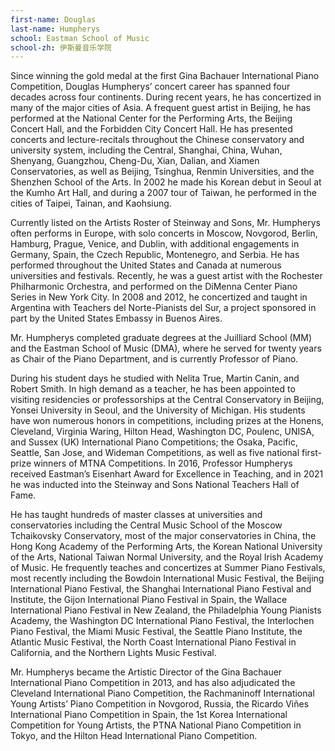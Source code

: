 ```yaml
---
first-name: Douglas
last-name: Humpherys
school: Eastman School of Music
school-zh: 伊斯曼音乐学院
---
```


Since winning the gold medal at the first Gina Bachauer International Piano Competition, Douglas Humpherys’ concert career has spanned four decades across four continents. During recent years, he has concertized in many of the major cities of Asia. A frequent guest artist in Beijing, he has performed at the National Center for the Performing Arts, the Beijing Concert Hall, and the Forbidden City Concert Hall. He has presented concerts and lecture-recitals throughout the Chinese conservatory and university system, including the Central, Shanghai, China, Wuhan, Shenyang, Guangzhou, Cheng-Du, Xian, Dalian, and Xiamen Conservatories, as well as Beijing, Tsinghua, Renmin Universities, and the Shenzhen School of the Arts. In 2002 he made his Korean debut in Seoul at the Kumho Art Hall, and during a 2007 tour of Taiwan, he performed in the cities of Taipei, Tainan, and Kaohsiung.

Currently listed on the Artists Roster of Steinway and Sons, Mr. Humpherys often performs in Europe, with solo concerts in Moscow, Novgorod, Berlin, Hamburg, Prague, Venice, and Dublin, with additional engagements in Germany, Spain, the Czech Republic, Montenegro, and Serbia. He has performed throughout the United States and Canada at numerous universities and festivals. Recently, he was a guest artist with the Rochester Philharmonic Orchestra, and performed on the DiMenna Center Piano Series in New York City. In 2008 and 2012, he concertized and taught in Argentina with Teachers del Norte-Pianists del Sur, a project sponsored in part by the United States Embassy in Buenos Aires.

Mr. Humpherys completed graduate degrees at the Juilliard School (MM) and the Eastman School of Music (DMA), where he served for twenty years as Chair of the Piano Department, and is currently Professor of Piano.

During his student days he studied with Nelita True, Martin Canin, and Robert Smith. In high demand as a teacher, he has been appointed to visiting residencies or professorships at the Central Conservatory in Beijing, Yonsei University in Seoul, and the University of Michigan. His students have won numerous honors in competitions, including prizes at the Honens, Cleveland, Virginia Waring, Hilton Head, Washington DC, Poulenc, UNISA, and Sussex (UK) International Piano Competitions; the Osaka, Pacific, Seattle, San Jose, and Wideman Competitions, as well as five national first-prize winners of MTNA Competitions. In 2016, Professor Humpherys received Eastman’s Eisenhart Award for Excellence in Teaching, and in 2021 he was inducted into the Steinway and Sons National Teachers Hall of Fame.

He has taught hundreds of master classes at universities and conservatories including the Central Music School of the Moscow Tchaikovsky Conservatory, most of the major conservatories in China, the Hong Kong Academy of the Performing Arts, the Korean National University of the Arts, National Taiwan Normal University, and the Royal Irish Academy of Music. He frequently teaches and concertizes at Summer Piano Festivals, most recently including the Bowdoin International Music Festival, the Beijing International Piano Festival, the Shanghai International Piano Festival and Institute, the Gijon International Piano Festival in Spain, the Wallace International Piano Festival in New Zealand, the Philadelphia Young Pianists Academy, the Washington DC International Piano Festival, the Interlochen Piano Festival, the Miami Music Festival, the Seattle Piano Institute, the Atlantic Music Festival, the North Coast International Piano Festival in California, and the Northern Lights Music Festival.

Mr. Humpherys became the Artistic Director of the Gina Bachauer International Piano Competition in 2013, and has also adjudicated the Cleveland International Piano Competition, the Rachmaninoff International Young Artists’ Piano Competition in Novgorod, Russia, the Ricardo Viñes International Piano Competition in Spain, the 1st Korea International Competition for Young Artists, the PTNA National Piano Competition in Tokyo, and the Hilton Head International Piano Competition.
